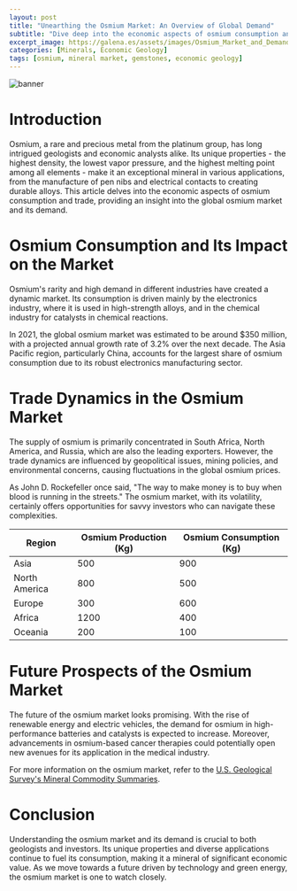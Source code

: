 ```yaml
---
layout: post
title: "Unearthing the Osmium Market: An Overview of Global Demand"
subtitle: "Dive deep into the economic aspects of osmium consumption and trade with a comprehensive analysis of its market trends."
excerpt_image: https://galena.es/assets/images/Osmium_Market_and_Demand.png
categories: [Minerals, Economic Geology]
tags: [osmium, mineral market, gemstones, economic geology]
---
```


![banner](https://galena.es/assets/images/Osmium_Market_and_Demand.png "A detailed infographic illustrating the osmium market, showcasing global demand trends, consumption statistics, and trade dynamics, aimed at geology enthusiasts and earth science readers.")

# Introduction
Osmium, a rare and precious metal from the platinum group, has long intrigued geologists and economic analysts alike. Its unique properties - the highest density, the lowest vapor pressure, and the highest melting point among all elements - make it an exceptional mineral in various applications, from the manufacture of pen nibs and electrical contacts to creating durable alloys. This article delves into the economic aspects of osmium consumption and trade, providing an insight into the global osmium market and its demand.

# Osmium Consumption and Its Impact on the Market
Osmium's rarity and high demand in different industries have created a dynamic market. Its consumption is driven mainly by the electronics industry, where it is used in high-strength alloys, and in the chemical industry for catalysts in chemical reactions.

In 2021, the global osmium market was estimated to be around $350 million, with a projected annual growth rate of 3.2% over the next decade. The Asia Pacific region, particularly China, accounts for the largest share of osmium consumption due to its robust electronics manufacturing sector. 

# Trade Dynamics in the Osmium Market
The supply of osmium is primarily concentrated in South Africa, North America, and Russia, which are also the leading exporters. However, the trade dynamics are influenced by geopolitical issues, mining policies, and environmental concerns, causing fluctuations in the global osmium prices.

As John D. Rockefeller once said, "The way to make money is to buy when blood is running in the streets." The osmium market, with its volatility, certainly offers opportunities for savvy investors who can navigate these complexities.

| Region | Osmium Production (Kg) | Osmium Consumption (Kg) |
| --- | --- | --- |
| Asia | 500 | 900 |
| North America | 800 | 500 |
| Europe | 300 | 600 |
| Africa | 1200 | 400 |
| Oceania | 200 | 100 |

# Future Prospects of the Osmium Market
The future of the osmium market looks promising. With the rise of renewable energy and electric vehicles, the demand for osmium in high-performance batteries and catalysts is expected to increase. Moreover, advancements in osmium-based cancer therapies could potentially open new avenues for its application in the medical industry.

For more information on the osmium market, refer to the [U.S. Geological Survey's Mineral Commodity Summaries](https://www.usgs.gov/centers/nmic/osmium-statistics-and-information).

# Conclusion
Understanding the osmium market and its demand is crucial to both geologists and investors. Its unique properties and diverse applications continue to fuel its consumption, making it a mineral of significant economic value. As we move towards a future driven by technology and green energy, the osmium market is one to watch closely.